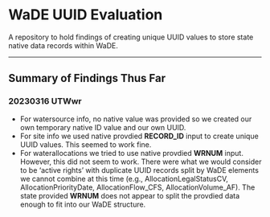 # WaDE UUID Evaluation
A repository to hold findings of creating unique UUID values to store state native data records within WaDE.

***
## Summary of Findings Thus Far
### 20230316 UTWwr
- For watersource info, no native value was provided so we created our own temporary native ID value and our own UUID.
- For site info we used native provdied **RECORD_ID** input to create unique UUID values.  This seemed to work fine.
- For waterallocations we tried to use native provdied **WRNUM** input. However, this did not seem to work. There were what we would consider to be ‘active rights’ with duplicate UUID records split by WaDE elements we cannot combine at this time (e.g., AllocationLegalStatusCV, AllocationPriorityDate, AllocationFlow_CFS, AllocationVolume_AF).  The state provided **WRNUM** does not appear to split the provdied data enough to fit into our WaDE structure.

